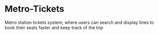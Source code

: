 # Metro-Tickets
Metro station tickets system, where users can search and display lines to book their seats faster and keep track of the trip
